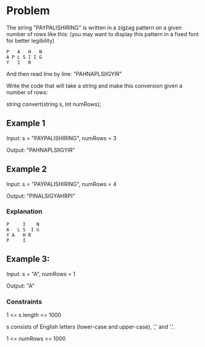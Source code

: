 # Problem

The string "PAYPALISHIRING" is written in a zigzag pattern on a given number of rows like this: (you may want to display this pattern in a fixed font for better legibility)

    P   A   H   N
    A P L S I I G
    Y   I   R

And then read line by line: "PAHNAPLSIIGYIR"

Write the code that will take a string and make this conversion given a number of rows:

string convert(string s, int numRows);
 
## Example 1

Input: s = "PAYPALISHIRING", numRows = 3

Output: "PAHNAPLSIIGYIR"

## Example 2

Input: s = "PAYPALISHIRING", numRows = 4

Output: "PINALSIGYAHRPI"

### Explanation

    P     I    N
    A   L S  I G
    Y A   H R
    P     I

## Example 3:

Input: s = "A", numRows = 1

Output: "A"
 
### Constraints

1 <= s.length <= 1000

s consists of English letters (lower-case and upper-case), ',' and '.'.

1 <= numRows <= 1000
